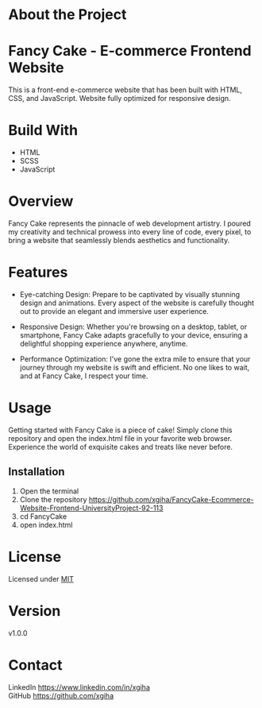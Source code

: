 # About the Project
# Fancy Cake - E-commerce Frontend Website
This is a front-end e-commerce website that has been built with HTML, CSS, and JavaScript. Website fully optimized for responsive design.

# Build With
* HTML
* SCSS
* JavaScript

# Overview
Fancy Cake represents the pinnacle of web development artistry. I poured my creativity and technical prowess into every line of code, every pixel, to bring a website that seamlessly blends aesthetics and functionality.

# Features
* Eye-catching Design: Prepare to be captivated by visually stunning design and animations. Every aspect of the website is carefully thought out to provide an elegant and immersive user experience.

* Responsive Design: Whether you're browsing on a desktop, tablet, or smartphone, Fancy Cake adapts gracefully to your device, ensuring a delightful shopping experience anywhere, anytime.

* Performance Optimization: I've gone the extra mile to ensure that your journey through my website is swift and efficient. No one likes to wait, and at Fancy Cake, I respect your time.

# Usage
Getting started with Fancy Cake is a piece of cake! Simply clone this repository and open the index.html file in your favorite web browser. Experience the world of exquisite cakes and treats like never before.

## Installation 
1. Open the terminal
2. Clone the repository https://github.com/xgiha/FancyCake-Ecommerce-Website-Frontend-UniversityProject-92-113
3. cd FancyCake
4. open index.html

# License
Licensed under [MIT](https://github.com/xgiha/FancyCake-Ecommerce-Website-Frontend-UniversityProject-92-113/blob/master/LICENSE.txt)

# Version
v1.0.0

# Contact 
LinkedIn https://www.linkedin.com/in/xgiha  
GitHub https://github.com/xgiha
